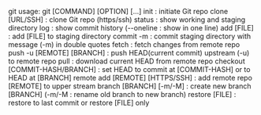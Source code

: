 git usage: git [COMMAND] [OPTION] [...]
init				:	initiate Git repo
clone [URL/SSH]			:	clone Git repo (https/ssh)
status				:	show working and staging directory
log				:	show commit history (--oneline : show in one line)
add [FILE]			:	add [FILE] to staging directory
commit -m			:	commit staging directory with message (-m) in double quotes
fetch				:	fetch changes from remote repo
push -u [REMOTE] [BRANCH]	:	push HEAD(current commit) upstream (-u) to remote repo
pull				:	download current HEAD from remote repo
checkout [COMMIT-HASH/BRANCH]	:	set HEAD to commit at [COMMIT-HASH] or to HEAD at [BRANCH]
remote add [REMOTE] [HTTPS/SSH]	:	add remote repo [REMOTE] to upper stream
branch [BRANCH]	[-m/-M]		:	create new branch [BRANCH] (-m/-M : rename old branch to new branch)
restore [FILE]			:	restore to last commit or restore [FILE] only

